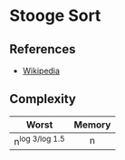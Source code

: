 # Stooge Sort

## References

- [Wikipedia](https://en.wikipedia.org/wiki/Stooge_sort)

## Complexity

|           Worst           | Memory |
| :-----------------------: | :----: |
| n<sup>log 3/log 1.5</sup> |   n    |
